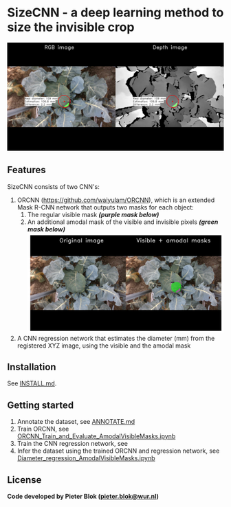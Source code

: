 # SizeCNN - a deep learning method to size the invisible crop
![Size the invisible crop](./demo/20200819_143612133900_plant1188_rgb_trigger002.png?raw=true)


## Features

SizeCNN consists of two CNN's: 
<br/>
1. ORCNN (https://github.com/waiyulam/ORCNN), which is an extended Mask R-CNN network that outputs two masks for each object:
   1. The regular visible mask ***(purple mask below)***
   2. An additional amodal mask of the visible and invisible pixels ***(green mask below)***
![Amodal_Visible_Masks](./demo/20200819_143612133900_plant1188_rgb_trigger002_amodal_visible_masks.png?raw=true)
2. A CNN regression network that estimates the diameter (mm) from the registered XYZ image, using the visible and the amodal mask


## Installation

See [INSTALL.md](INSTALL.md).


## Getting started
1. Annotate the dataset, see [ANNOTATE.md](ANNOTATE.md)
2. Train ORCNN, see [ORCNN_Train_and_Evaluate_AmodalVisibleMasks.ipynb](ORCNN_Train_and_Evaluate_AmodalVisibleMasks.ipynb)
3. Train the CNN regression network, see 
4. Infer the dataset using the trained ORCNN and regression network, see [Diameter_regression_AmodalVisibleMasks.ipynb](Diameter_regression_AmodalVisibleMasks.ipynb)


## License
**Code developed by Pieter Blok (pieter.blok@wur.nl)**
<br/>
